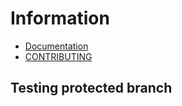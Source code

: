 # Information

- [Documentation](docs/index.md)
- [CONTRIBUTING](CONTRIBUTING.md)

## Testing protected branch

